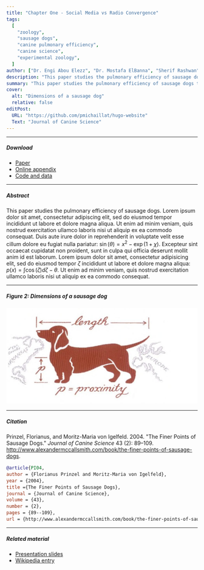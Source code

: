 ```yaml
---
title: "Chapter One - Social Media vs Radio Convergence"
tags:
  [
    "zoology",
    "sausage dogs",
    "canine pulmonary efficiency",
    "canine science",
    "experimental zoology",
  ]
author: ["Dr. Engi Abou Elezz", "Dr. Mostafa ElBanna", "Sherif Rashwan"]
description: "This paper studies the pulmonary efficiency of sausage dogs. Published in the Journal of Canine Science, 2004."
summary: "This paper studies the pulmonary efficiency of sausage dogs through several experiments."
cover:
  alt: "Dimensions of a sausage dog"
  relative: false
editPost:
  URL: "https://github.com/pmichaillat/hugo-website"
  Text: "Journal of Canine Science"
---
```


---

##### Download

- [Paper](paper2.pdf)
- [Online appendix](appendix2.pdf)
- [Code and data](https://github.com/pmichaillat/wunk)

---

##### Abstract

This paper studies the pulmonary efficiency of sausage dogs. Lorem ipsum dolor sit amet, consectetur adipiscing elit, sed do eiusmod tempor incididunt ut labore et dolore magna aliqua. Ut enim ad minim veniam, quis nostrud exercitation ullamco laboris nisi ut aliquip ex ea commodo consequat. Duis aute irure dolor in reprehenderit in voluptate velit esse cillum dolore eu fugiat nulla pariatur: $\sin(\theta) = x^2 - \exp(1+\chi)$. Excepteur sint occaecat cupidatat non proident, sunt in culpa qui officia deserunt mollit anim id est laborum. Lorem ipsum dolor sit amet, consectetur adipisicing elit, sed do eiusmod tempor $\zeta$ incididunt ut labore et dolore magna aliqua: $p(x) = \int \cos(\zeta) d\zeta - \theta$. Ut enim ad minim veniam, quis nostrud exercitation ullamco laboris nisi ut aliquip ex ea commodo consequat.

---

##### Figure 2: Dimensions of a sausage dog

![](paper2.png)

---

##### Citation

Prinzel, Florianus, and Moritz-Maria von Igelfeld. 2004. "The Finer Points of Sausage Dogs." _Journal of Canine Science_ 43 (2): 89–109. http://www.alexandermccallsmith.com/book/the-finer-points-of-sausage-dogs.

```BibTeX
@article{PI04,
author = {Florianus Prinzel and Moritz-Maria von Igelfeld},
year = {2004},
title ={The Finer Points of Sausage Dogs},
journal = {Journal of Canine Science},
volume = {43},
number = {2},
pages = {89--109},
url = {http://www.alexandermccallsmith.com/book/the-finer-points-of-sausage-dogs}}
```

---

##### Related material

- [Presentation slides](presentation2.pdf)
- [Wikipedia entry](https://en.wikipedia.org/wiki/The_Finer_Points_of_Sausage_Dogs)
